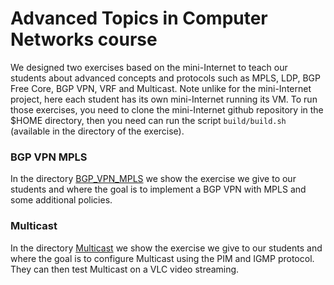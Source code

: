 # Advanced Topics in Computer Networks course

We designed two exercises based on the mini-Internet to teach our students about advanced concepts and protocols such as MPLS, LDP, BGP Free Core, BGP VPN, VRF and Multicast.
Note unlike for the mini-Internet project, here each student has its own mini-Internet running its VM. 
To run those exercises, you need to clone the mini-Internet github repository in the $HOME directory, then you need can run the script `build/build.sh` (available in the directory of the exercise).

### BGP VPN MPLS

In the directory [BGP_VPN_MPLS](BGP_VPN_MPLS) we show the exercise we give to our students and where the goal is to implement a BGP VPN with MPLS and some additional policies. 

### Multicast

In the directory [Multicast](Multicast) we show the exercise we give to our students and where the goal is to configure Multicast using the PIM and IGMP protocol. They can then test Multicast on a VLC video streaming.